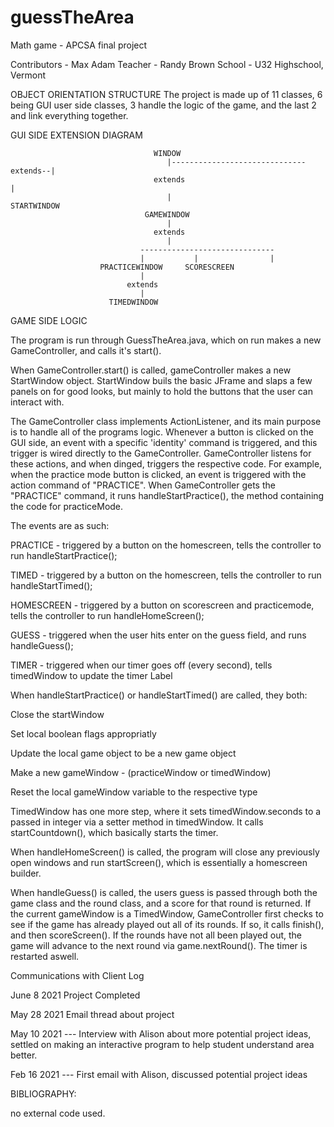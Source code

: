# guessTheArea
Math game - APCSA final project

Contributors - Max Adam
Teacher - Randy Brown 
School - U32 Highschool, Vermont


OBJECT ORIENTATION STRUCTURE 
The project is made up of 11 classes, 6 being GUI user side classes, 3 handle the logic of the game, and the last 2 and link everything together. 

GUI SIDE EXTENSION DIAGRAM
                                  
                                    WINDOW 
                                       |------------------------------ extends--|
                                    extends                                     |
                                       |                                   STARTWINDOW
                                  GAMEWINDOW 
                                       |
                                    extends
                                       |
                                 ------------------------------
                                 |           |                |
                        PRACTICEWINDOW     SCORESCREEN
                                 |
                              extends
                                 |
                          TIMEDWINDOW
                         
GAME SIDE LOGIC

The program is run through GuessTheArea.java, which on run makes a new GameController, and calls it's start().

When GameController.start() is called, gameController makes a new StartWindow object. StartWindow buils the basic JFrame and slaps a few panels on for good looks, but mainly to hold the buttons that the user can interact with.

The GameController class implements ActionListener, and its main purpose is to handle all of the programs logic. Whenever a button is clicked on the GUI side, an event with a specific 'identity' command is triggered, and this trigger is wired directly to the GameController. GameController listens for these actions, and when dinged, triggers the respective code. For example, when the practice mode button is clicked, an event is triggered with the action command of "PRACTICE". When GameController gets the "PRACTICE" command, it runs handleStartPractice(), the method containing the code for practiceMode. 

The events are as such:

PRACTICE - triggered by a button on the homescreen, tells the controller to run handleStartPractice();

TIMED -  triggered by a button on the homescreen, tells the controller to run handleStartTimed();

HOMESCREEN - triggered by a button on scorescreen and practicemode, tells the controller to run handleHomeScreen();

GUESS - triggered when the user hits enter on the guess field, and runs handleGuess();

TIMER - triggered when our timer goes off (every second), tells timedWindow to update the timer Label



When handleStartPractice() or handleStartTimed() are called, they both: 

Close the startWindow

Set local boolean flags appropriatly

Update the local game object to be a new game object

Make a new gameWindow - (practiceWindow or timedWindow)

Reset the local gameWindow variable to the respective type

TimedWindow has one more step, where it sets timedWindow.seconds to a passed in integer via a setter method in timedWindow. It calls startCountdown(), which basically starts the timer. 



When handleHomeScreen() is called, the program will close any previously open windows and run startScreen(), which is essentially a homescreen builder. 



When handleGuess() is called, the users guess is passed through both the game class and the round class, and a score for that round is returned. If the current gameWindow is a TimedWindow, GameController first checks to see if the game has already played out all of its rounds. If so, it calls finish(), and then scoreScreen().
If the rounds have not all been played out, the game will advance to the next round via game.nextRound(). The timer is restarted aswell.


Communications with Client Log

June 8 2021 Project Completed

May 28 2021 Email thread about project

May 10 2021 --- Interview with Alison about more potential project ideas, settled on making an interactive program to help student understand area better. 

Feb 16 2021 --- First email with Alison, discussed potential project ideas

BIBLIOGRAPHY:

no external code used. 




